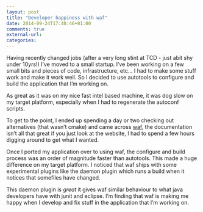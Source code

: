 ```yaml
---
layout: post
title: "Developer happiness with waf"
date: 2014-09-24T17:40:46+01:00
comments: true
external-url: 
categories: 
---
```


Having recently changed jobs (after a very long stint at TCD - just
abit shy under 10yrs!) I’ve moved to a small startup. I’ve been
working on a few small bits and pieces of code, infrastructure,
etc... I had to make some stuff work and make it work well. So I
decided to use autotools to configure and build the application
that I’m working on.

As great as it was on my nice fast intel based machine, it was dog
slow on my target platform, especially when I had to regenerate the
autoconf scripts.

To get to the point, I ended up spending a day or two checking out
alternatives (that wasn’t cmake) and came across
[waf](https://code.google.com/p/waf/), the documentation isn’t all
that great if you just look at the website, I had to spend a few
hours digging around to get what I wanted.

Once I ported my application over to using waf, the configure and
build process was an order of magnitude faster than autotools. This
made a huge difference on my target platform. I noticed that waf
ships with some experimental plugins like the daemon plugin which
runs a build when it notices that somefiles have changed.

This daemon plugin is *great* it gives waf similar behaviour to
what java developers have with junit and eclipse. I’m finding that
waf is making me happy when I develop and fix stuff in the application
that I’m working on.

